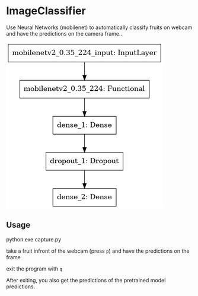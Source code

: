 # ImageClassifier

Use Neural Networks (mobilenet) to automatically classify fruits on webcam and have the predictions on the camera frame.. 


![](model_mobilenet.png)


## Usage
python.exe capture.py 

take a fruit infront of the webcam (press `p`) and have the predictions on the frame

exit the program with `q`

After exiting, you also get the predictions of the pretrained model predictions. 
